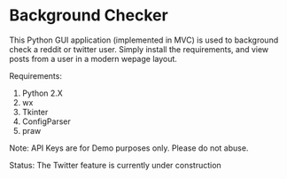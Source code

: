 # Background Checker

This Python GUI application (implemented in MVC) is used to background check a reddit or twitter user.
Simply install the requirements, and view posts from a user in a modern wepage layout.

Requirements:
1. Python 2.X
2. wx
3. Tkinter
4. ConfigParser
5. praw

Note: API Keys are for Demo purposes only. Please do not abuse.

Status: The Twitter feature is currently under construction
